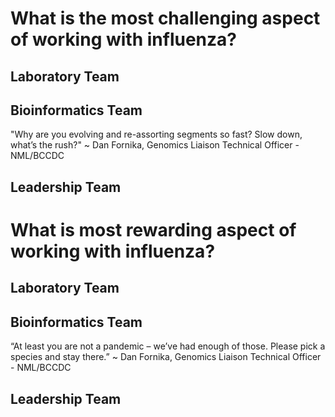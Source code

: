 # What is the most challenging aspect of working with influenza?

## Laboratory Team



## Bioinformatics Team

"Why are you evolving and re-assorting segments so fast? Slow down, what’s the rush?" ~ Dan Fornika, Genomics Liaison Technical Officer - NML/BCCDC



## Leadership Team


# What is most rewarding aspect of working with influenza?


## Laboratory Team



## Bioinformatics Team

“At least you are not a pandemic – we’ve had enough of those. Please pick a species and stay there.” ~ Dan Fornika, Genomics Liaison Technical Officer - NML/BCCDC


## Leadership Team
